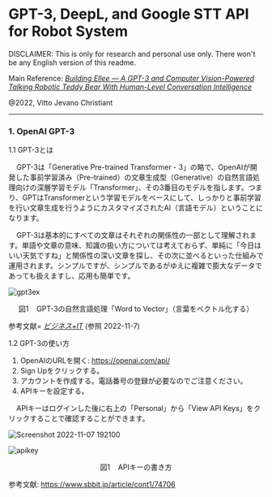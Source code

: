 # GPT-3, DeepL, and Google STT API for Robot System

DISCLAIMER: This is only for research and personal use only. There won't be any English version of this readme.

Main Reference: *[Building Ellee — A GPT-3 and Computer Vision-Powered Talking Robotic Teddy Bear With Human-Level Conversation Intelligence](https://towardsdatascience.com/building-ellee-a-gpt-3-and-computer-vision-powered-talking-robotic-teddy-bear-with-human-level-db7d08259583)*

@2022, Vitto Jevano Christiant
***


### 1. OpenAI GPT-3
1.1 GPT-3とは
<p> &nbsp;&nbsp;&nbsp;&nbsp;GPT-3は「Generative Pre-trained Transformer - 3」の略で、OpenAIが開発した事前学習済み（Pre-trained）の文章生成型（Generative）の自然言語処理向けの深層学習モデル「Transformer」、その3番目のモデルを指します。つまり、GPTはTransformerという学習モデルをベースにして、しっかりと事前学習を行い文章生成を行うようにカスタマイズされたAI（言語モデル）ということになります。</p>
<p> &nbsp;&nbsp;&nbsp;&nbsp;GPT-3は基本的にすべての文章はそれぞれの関係性の一部として理解されます。単語や文章の意味、知識の扱い方については考えておらず、単純に「今日はいい天気ですね」と関係性の深い文章を探し、その次に並べるといった仕組みで運用されます。シンプルですが、シンプルであるがゆえに複雑で膨大なデータであっても扱えますし、応用も簡単です。</p>

![gpt3ex](https://user-images.githubusercontent.com/88228805/200279485-a8e993c1-4de1-4e86-b75b-78d5ee4fca31.jpg)
<p align="center">図1&nbsp;&nbsp;&nbsp;&nbsp;GPT-3の自然言語処理「Word to Vector」（言葉をベクトル化する）</p>

参考文献= *[ビジネス+IT](https://www.sbbit.jp/article/cont1/74706)* (参照 2022-11-7)

1.2 GPT-3の使い方

1. OpenAIのURLを開く: https://openai.com/api/
2. Sign Upをクリックする。
3. アカウントを作成する。電話番号の登録が必要なのでご注意ください。
4. APIキーを設定する。
<p> &nbsp;&nbsp;&nbsp;&nbsp;APIキーはログインした後に右上の「Personal」から「View API Keys」をクリックすることで確認することができます。</p>

![Screenshot 2022-11-07 192100](https://user-images.githubusercontent.com/88228805/200286530-28b405b1-44e3-4a95-98e9-8e27e4c0039d.jpg)

![apikey](https://user-images.githubusercontent.com/88228805/200270237-ad6da86a-0660-48cb-b902-2b5b3de25384.jpg)
<p align="center">図1&nbsp;&nbsp;&nbsp;&nbsp;APIキーの書き方</p>

参考文献:
https://www.sbbit.jp/article/cont1/74706
